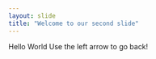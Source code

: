```yaml
---
layout: slide
title: "Welcome to our second slide"
---
```

Hello World
Use the left arrow to go back!
